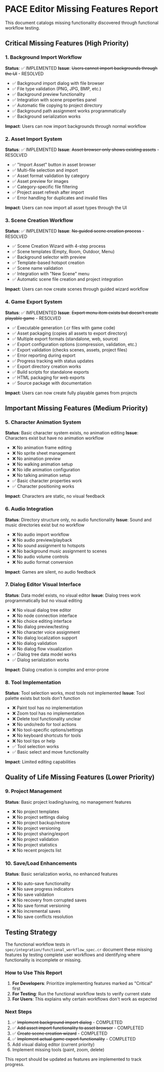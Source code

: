# PACE Editor Missing Features Report

This document catalogs missing functionality discovered through functional workflow testing.

## Critical Missing Features (High Priority)

### 1. Background Import Workflow
**Status**: ✅ IMPLEMENTED
**Issue**: ~~Users cannot import backgrounds through the UI~~ - RESOLVED
- ✅ Background import dialog with file browser
- ✅ File type validation (PNG, JPG, BMP, etc.)
- ✅ Background preview functionality
- ✅ Integration with scene properties panel
- ✅ Automatic file copying to project directory
- ✅ Background path assignment works programmatically
- ✅ Background serialization works

**Impact**: Users can now import backgrounds through normal workflow

### 2. Asset Import System
**Status**: ✅ IMPLEMENTED
**Issue**: ~~Asset browser only shows existing assets~~ - RESOLVED  
- ✅ "Import Asset" button in asset browser
- ✅ Multi-file selection and import
- ✅ Asset format validation by category
- ✅ Asset preview for images
- ✅ Category-specific file filtering
- ✅ Project asset refresh after import
- ✅ Error handling for duplicates and invalid files

**Impact**: Users can now import all asset types through the UI

### 3. Scene Creation Workflow
**Status**: ✅ IMPLEMENTED
**Issue**: ~~No guided scene creation process~~ - RESOLVED
- ✅ Scene Creation Wizard with 4-step process
- ✅ Scene templates (Empty, Room, Outdoor, Menu)
- ✅ Background selector with preview
- ✅ Template-based hotspot creation
- ✅ Scene name validation
- ✅ Integration with "New Scene" menu
- ✅ Automatic scene file creation and project integration

**Impact**: Users can now create scenes through guided wizard workflow

### 4. Game Export System
**Status**: ✅ IMPLEMENTED
**Issue**: ~~Export menu item exists but doesn't create playable game~~ - RESOLVED
- ✅ Executable generation (.cr files with game code)
- ✅ Asset packaging (copies all assets to export directory)
- ✅ Multiple export formats (standalone, web, source)
- ✅ Export configuration options (compression, validation, etc.)
- ✅ Export validation (checks scenes, assets, project files)
- ✅ Error reporting during export
- ✅ Progress tracking with status updates
- ✅ Export directory creation works
- ✅ Build scripts for standalone exports
- ✅ HTML packaging for web exports
- ✅ Source package with documentation

**Impact**: Users can now create fully playable games from projects

## Important Missing Features (Medium Priority)

### 5. Character Animation System
**Status**: Basic character system exists, no animation editing
**Issue**: Characters exist but have no animation workflow
- ❌ No animation frame editing
- ❌ No sprite sheet management
- ❌ No animation preview
- ❌ No walking animation setup
- ❌ No idle animation configuration
- ❌ No talking animation setup
- ✅ Basic character properties work
- ✅ Character positioning works

**Impact**: Characters are static, no visual feedback

### 6. Audio Integration
**Status**: Directory structure only, no audio functionality
**Issue**: Sound and music directories exist but no workflow
- ❌ No audio import workflow
- ❌ No audio preview/playback
- ❌ No sound assignment to hotspots
- ❌ No background music assignment to scenes
- ❌ No audio volume controls
- ❌ No audio format conversion

**Impact**: Games are silent, no audio feedback

### 7. Dialog Editor Visual Interface
**Status**: Data model exists, no visual editor
**Issue**: Dialog trees work programmatically but no visual editing
- ❌ No visual dialog tree editor
- ❌ No node connection interface
- ❌ No choice editing interface
- ❌ No dialog preview/testing
- ❌ No character voice assignment
- ❌ No dialog localization support
- ❌ No dialog validation
- ❌ No dialog flow visualization
- ✅ Dialog tree data model works
- ✅ Dialog serialization works

**Impact**: Dialog creation is complex and error-prone

### 8. Tool Implementation
**Status**: Tool selection works, most tools not implemented
**Issue**: Tool palette exists but tools don't function
- ❌ Paint tool has no implementation
- ❌ Zoom tool has no implementation
- ❌ Delete tool functionality unclear
- ❌ No undo/redo for tool actions
- ❌ No tool-specific options/settings
- ❌ No keyboard shortcuts for tools
- ❌ No tool tips or help
- ✅ Tool selection works
- ✅ Basic select and move functionality

**Impact**: Limited editing capabilities

## Quality of Life Missing Features (Lower Priority)

### 9. Project Management
**Status**: Basic project loading/saving, no management features
- ❌ No project templates
- ❌ No project settings dialog
- ❌ No project backup/restore
- ❌ No project versioning
- ❌ No project sharing/export
- ❌ No project validation
- ❌ No project statistics
- ❌ No recent projects list

### 10. Save/Load Enhancements
**Status**: Basic serialization works, no enhanced features
- ❌ No auto-save functionality
- ❌ No save progress indicators
- ❌ No save validation
- ❌ No recovery from corrupted saves
- ❌ No save format versioning
- ❌ No incremental saves
- ❌ No save conflicts resolution

## Testing Strategy

The functional workflow tests in `spec/integration/functional_workflow_spec.cr` document these missing features by testing complete user workflows and identifying where functionality is incomplete or missing.

### How to Use This Report

1. **For Developers**: Prioritize implementing features marked as "Critical" first
2. **For Testing**: Run the functional workflow tests to verify current state
3. **For Users**: This explains why certain workflows don't work as expected

### Next Steps

1. ✅ ~~Implement background import dialog~~ - COMPLETED
2. ✅ ~~Add asset import functionality to asset browser~~ - COMPLETED  
3. ✅ ~~Create scene creation wizard~~ - COMPLETED
4. ✅ ~~Implement actual game export functionality~~ - COMPLETED
5. Add visual dialog editor (current priority)
6. Implement missing tools (paint, zoom, delete)

This report should be updated as features are implemented to track progress.